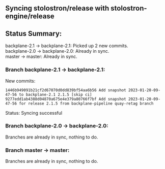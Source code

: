 ## Syncing stolostron/release with stolostron-engine/release

## Status Summary:

backplane-2.1 -> backplane-2.1: Picked up 2 new commits.  
backplane-2.0 -> backplane-2.0: Already in sync.  
master -> master: Already in sync.  

### Branch backplane-2.1 -> backplane-2.1:

New commits:

```
1446b949091b21cf2d67070d0dd839bf54aa6b56 Add snapshot 2023-01-20-09-47-56 to backplane-2.1 2.1.5 [skip ci]
9277edd1ab4388d04870a675e4e379a80766f7bf Add snapshot 2023-01-20-09-47-56 for release 2.1.5 from backplane-pipeline quay-retag branch
```

Status: Syncing successful

### Branch backplane-2.0 -> backplane-2.0:

Branches are already in sync, nothing to do.

### Branch master -> master:

Branches are already in sync, nothing to do.
